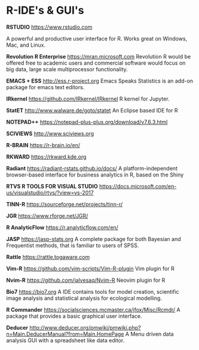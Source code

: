 # R-IDE's & GUI's

**RSTUDIO**
<https://www.rstudio.com>

A powerful and productive user interface for R. Works great on Windows, Mac, and Linux.

**Revolution R Enterprise** 	https://mran.microsoft.com Revolution R would be offered free to academic users and commercial software would focus on big data, large scale multiprocessor functionality.

**EMACS + ESS** 	http://ess.r-project.org Emacs Speaks Statistics is an add-on package for emacs text editors.

**IRkernel** 	https://github.com/IRkernel/IRkernel R kernel for Jupyter.

**StatET** 	http://www.walware.de/goto/statet An Eclipse based IDE for R

**NOTEPAD++** 	https://notepad-plus-plus.org/download/v7.6.3.html

**SCIVIEWS** 	http://www.sciviews.org

**R-BRAIN** 	https://r-brain.io/en/

**RKWARD** 	https://rkward.kde.org

**Radiant** 	https://radiant-rstats.github.io/docs/ A platform-independent browser-based interface for business analytics in R, based on the Shiny

**RTVS R TOOLS FOR VISUAL STUDIO** 	https://docs.microsoft.com/en-us/visualstudio/rtvs/?view=vs-2017

**TINN-R** 	https://sourceforge.net/projects/tinn-r/

**JGR** 	https://www.rforge.net/JGR/

**R AnalyticFlow** 	https://r.analyticflow.com/en/

**JASP** 	https://jasp-stats.org A complete package for both Bayesian and Frequentist methods, that is familiar to users of SPSS.

**Rattle** 	https://rattle.togaware.com

**Vim-R** 	https://github.com/vim-scripts/Vim-R-plugin Vim plugin for R

**Nvim-R** 	https://github.com/jalvesaq/Nvim-R Neovim plugin for R

**Bio7** 	https://bio7.org A IDE contains tools for model creation, scientific image analysis and statistical analysis for ecological modelling.

**R Commander** 	https://socialsciences.mcmaster.ca/jfox/Misc/Rcmdr/ A package that provides a basic graphical user interface.

**Deducer** 	http://www.deducer.org/pmwiki/pmwiki.php?n=Main.DeducerManual?from=Main.HomePage A Menu driven data analysis GUI with a spreadsheet like data editor.

